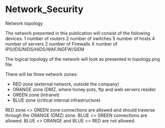 # Network_Security

Network topology


The network presented in this publication will consist of the following devices:
1 number of routers
2 number of switches
5 number of hosts
4 number of servers
2 number of Firewalls
X number of IPS/IDS/NIDS/HIDS/WAF/NGFW/SIEM

The logical topology of the network will look as presented in topology.png file.

There will be three network zones:
- RED zone (external network, outside the company)
- ORANGE zone (DMZ, where honey pots, ftp and web servers reside)
- GREEN zone (intranet)
- BLUE zone (critical internal infrastructure)

RED zone <> GREEN zone connections are allowed and should traverse through the ORANGE (DMZ) zone. 
BLUE <> GREEN connections are allowed.
BLUE <> ORANGE and BLUE <> RED are not allowed. 
